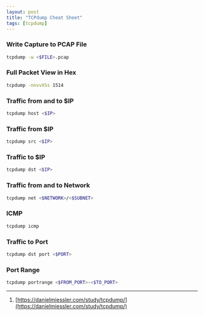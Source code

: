 ```yaml
---
layout: post
title: "TCPdump Cheat Sheet"
tags: [tcpdump]
---
```


### Write Capture to PCAP File
```bash
tcpdump -w <$FILE>.pcap
```

### Full Packet View in Hex
```bash
tcpdump -nnvvXSs 1514
```

### Traffic from and to $IP
```bash
tcpdump host <$IP>
```

### Traffic from $IP
```bash
tcpdump src <$IP>
```

### Traffic to $IP
```bash
tcpdump dst <$IP>
```

### Traffic from and to Network
```bash
tcpdump net <$NETWORK>/<$SUBNET>
```

### ICMP
```bash
tcpdump icmp
```

### Traffic to Port
```bash
tcpdump dst port <$PORT>
```

### Port Range
```bash
tcpdump portrange <$FROM_PORT>-<$TO_PORT>
```

---
1. [https://danielmiessler.com/study/tcpdump/](https://danielmiessler.com/study/tcpdump/)
